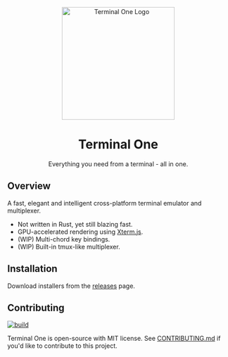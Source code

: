 <p align="center">
    <img width="256" alt="Terminal One Logo" src="https://github.com/kunchenguid/TerminalOne/blob/main/apps/app/assets/icon.png?raw=true">
</p>

<h1 align="center">Terminal One</h1>

<p align="center">
Everything you need from a terminal - all in one. 
</p>

## Overview

A fast, elegant and intelligent cross-platform terminal emulator and multiplexer.

- Not written in Rust, yet still blazing fast.
- GPU-accelerated rendering using [Xterm.js](https://xtermjs.org/).
- (WIP) Multi-chord key bindings.
- (WIP) Built-in tmux-like multiplexer.

## Installation

Download installers from the [releases](https://github.com/kunchenguid/TerminalOne/releases) page.

## Contributing

[![build](https://github.com/kunchenguid/TerminalOne/actions/workflows/build.yml/badge.svg)](https://github.com/kunchenguid/TerminalOne/actions/workflows/build.yml)

Terminal One is open-source with MIT license. See [CONTRIBUTING.md](CONTRIBUTING.md) if you'd like to contribute to this project.
